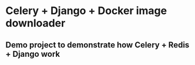 # Celery + Django + Docker image downloader

## Demo project to demonstrate how Celery + Redis + Django work